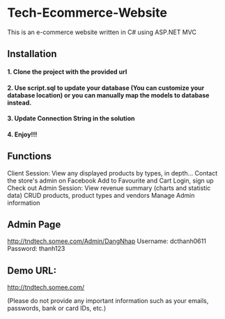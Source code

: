 # Tech-Ecommerce-Website
This is an e-commerce website written in C# using ASP.NET MVC

## Installation
#### 1. Clone the project with the provided url
#### 2. Use script.sql to update your database (You can customize your database location) or you can manually map the models to database instead.
#### 3. Update Connection String in the solution
#### 4. Enjoy!!!

## Functions
Client Session:
  View any displayed products by types, in depth...
  Contact the store's admin on Facebook
  Add to Favourite and Cart
  Login, sign up
  Check out
Admin Session:
  View revenue summary (charts and statistic data)
  CRUD products, product types and vendors
  Manage Admin information

## Admin Page
http://tndtech.somee.com/Admin/DangNhap
Username: dcthanh0611
Password: thanh123

## Demo URL: 
http://tndtech.somee.com/

(Please do not provide any important information such as your emails, passwords, bank or card IDs, etc.)
